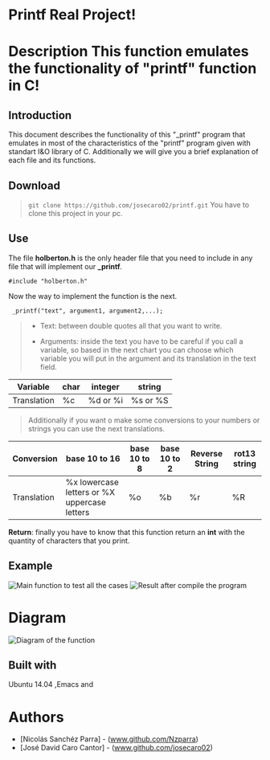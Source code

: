 # Printf Real Project!
# Description This function emulates the functionality of **"printf" function in C!**

## Introduction
This document describes the functionality of this "_printf" program that emulates in most of the characteristics of the "printf" program given with standart I&O library of C. Additionally we will give you a brief explanation of each file and its functions.
## Download
> `git clone https://github.com/josecaro02/printf.git`
You have to clone this project in your pc. 
## Use
The file **holberton.h** is the only header file that you need to include in any file that will implement our **_printf**.

`#include "holberton.h"`

Now the way to implement the function is the next.

` _printf("text", argument1, argument2,...);`

>- Text: between double quotes all that you want to write.
>
>- Arguments: inside the text you have to be careful if you call a variable, so based in the next chart you can choose which variable you will put in the argument and its translation in the text field.

|Variable     | char | integer  | string |  
|-------------|------|----------|--------|
| Translation |%c    | %d or %i |%s or %S     | 

>Additionally if you want o make some conversions to your numbers or strings you can use the next translations.

| Conversion  | base 10 to 16| base 10 to 8 | base 10 to 2  | Reverse String | rot13 string  |
|-------------|----| --| --|--| --|
| Translation |%x lowercase letters or %X uppercase letters| %o | %b | %r | %R |
**Return**: finally you have to know that this function return an **int** with the quantity of characters that you print.

## Example
![Main function to test all the cases](https://i.pinimg.com/originals/c1/4d/35/c14d35f66fd88564c795cebcc29f2517.jpg)
![Result after compile the program](https://i.pinimg.com/originals/52/b3/53/52b35363ea961c3ff4381d62dc22ec72.jpg)




# Diagram
![Diagram of the function](https://i.pinimg.com/originals/e0/12/b0/e012b0148441f55cb9f7bd9ae9cd6cc6.jpg)

## Built with
Ubuntu 14.04 ,Emacs and 
# Authors
- [Nicolás Sanchéz Parra] - (www.github.com/Nzparra)
- [José David Caro Cantor] - (www.github.com/josecaro02)
